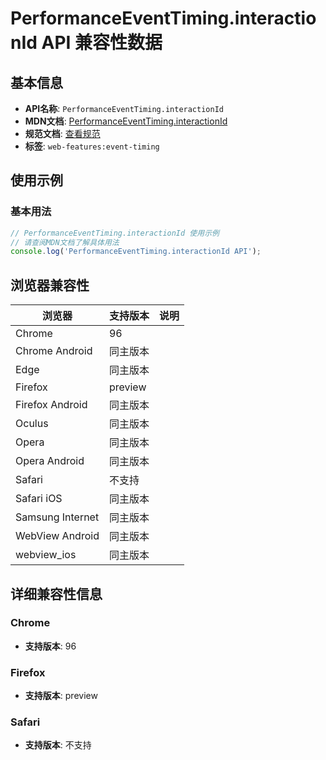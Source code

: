 # PerformanceEventTiming.interactionId API 兼容性数据

## 基本信息

- **API名称**: `PerformanceEventTiming.interactionId`
- **MDN文档**: [PerformanceEventTiming.interactionId](https://developer.mozilla.org/docs/Web/API/PerformanceEventTiming/interactionId)
- **规范文档**: [查看规范](https://w3c.github.io/event-timing/#dom-performanceeventtiming-interactionid)
- **标签**: `web-features:event-timing`

## 使用示例

### 基本用法

```javascript
// PerformanceEventTiming.interactionId 使用示例
// 请查阅MDN文档了解具体用法
console.log('PerformanceEventTiming.interactionId API');
```

## 浏览器兼容性

| 浏览器 | 支持版本 | 说明 |
|--------|----------|------|
| Chrome | 96 |  |
| Chrome Android | 同主版本 |  |
| Edge | 同主版本 |  |
| Firefox | preview |  |
| Firefox Android | 同主版本 |  |
| Oculus | 同主版本 |  |
| Opera | 同主版本 |  |
| Opera Android | 同主版本 |  |
| Safari | 不支持 |  |
| Safari iOS | 同主版本 |  |
| Samsung Internet | 同主版本 |  |
| WebView Android | 同主版本 |  |
| webview_ios | 同主版本 |  |

## 详细兼容性信息

### Chrome

- **支持版本**: 96

### Firefox

- **支持版本**: preview

### Safari

- **支持版本**: 不支持

